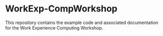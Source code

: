 # WorkExp-CompWorkshop
This repository contains the example code and associated documentation for the Work Experience Computing Workshop.
